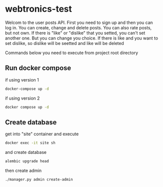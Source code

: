 # webtronics-test
Welcom to the user posts API. 
First you need to sign up and then you can log in. 
You can create, change and delete posts. 
You can also rate posts, but not own. 
If there is "like" or "dislike" that you setted, you can't set another one.
But you can change you choice. If there is like and you want to set dislike, 
so dislike will be seetted and like will be deleted

Commands below you need to execute from project root directory
## Run docker compose
if using version 1
```bash
docker-compose up -d
```
if using version 2
```bash
docker compose up -d
```

## Create database
get into "site" container and execute
```bash
docker exec -it site sh
```
and create database
```bash
alembic upgrade head
```
then create admin
```bash
./manager.py admin create-admin
```
